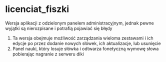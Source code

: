 # licenciat_fiszki
Wersja aplikacji z odzielonym panelem administracyjnym, jednak pewne wyjątki są nierozpisane i potrafią pojawiać się błędy
1. Ta wersja obejmuje możliwość zarządzania wieloma zestawami i ich edycje po przez dodanie nowych słówek, ich aktualizacje, lub usunięcie
2. Panel nauki, który losuje słówka  i odtwarza fonetyczną wymowę słowa pobierając nagranie z serweru diki
